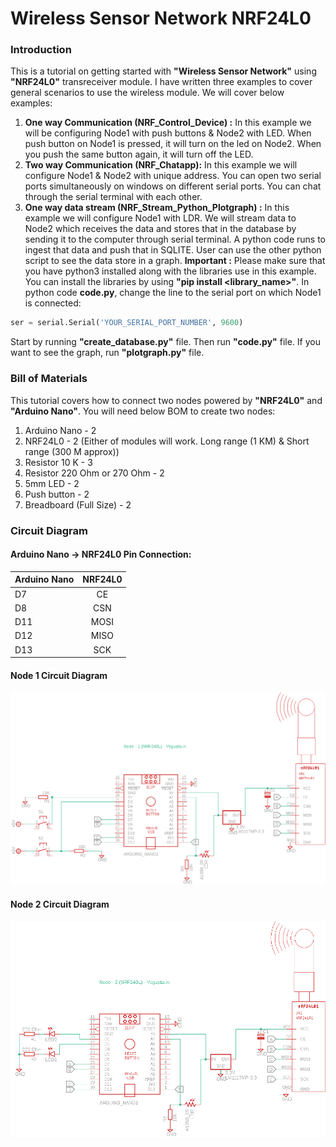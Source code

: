# Wireless Sensor Network NRF24L0
### Introduction
This is a tutorial on getting started with **"Wireless Sensor Network"** using **"NRF24L0"** transreceiver module. I have written three examples to cover general scenarios to use the wireless module. We will cover below examples:
1. **One way Communication (NRF_Control_Device) :** In this example we will be configuring Node1 with push buttons & Node2 with LED. When push button on Node1 is pressed, it will turn on the led on Node2. When you push the same button again, it will turn off the LED.
2. **Two way Communication (NRF_Chatapp):** In this example we will configure Node1 & Node2 with unique address. You can open two serial ports simultaneously on windows on different serial ports. You can chat through the serial terminal with each other.
3. **One way data stream (NRF_Stream_Python_Plotgraph) :** In this example we will configure Node1 with LDR. We will stream data to Node2 which receives the data and stores that in the database by sending it to the computer through serial terminal. A python code runs to ingest that data and push that in SQLITE. User can use the other python script to see the data store in a graph. **Important :** Please make sure that you have python3 installed along with the libraries use in this example. You can install the libraries by using **"pip install <library_name>"**. In python code **code.py**, change the line to the serial port on which Node1 is connected:
```python
ser = serial.Serial('YOUR_SERIAL_PORT_NUMBER', 9600)
```
Start by running **"create_database.py"** file. Then run **"code.py"** file. If you want to see the graph, run **"plotgraph.py"** file.

### Bill of Materials
This tutorial covers how to connect two nodes powered by **"NRF24L0"** and **"Arduino Nano"**.
You will need below BOM to create two nodes:
1. Arduino Nano - 2
2. NRF24L0 - 2 (Either of modules will work. Long range (1 KM) & Short range (300 M approx))
3. Resistor 10 K - 3
4. Resistor 220 Ohm or 270 Ohm - 2
5. 5mm LED - 2
6. Push button - 2
7. Breadboard (Full Size) - 2

### Circuit Diagram
#### Arduino Nano -> NRF24L0 Pin Connection:
| Arduino Nano        | NRF24L0       |
| ------------------- |:-------------:|
| D7                  | CE            |
| D8                  | CSN           |
| D11                 | MOSI          |
| D12                 | MISO          |
| D13                 | SCK           |

#### Node 1 Circuit Diagram
![alt text](https://github.com/vikkey321/Wireless-Sensor-Network-NRF240L/blob/master/Node1.png)

#### Node 2 Circuit Diagram
![alt text](https://github.com/vikkey321/Wireless-Sensor-Network-NRF240L/blob/master/Node2.png)

